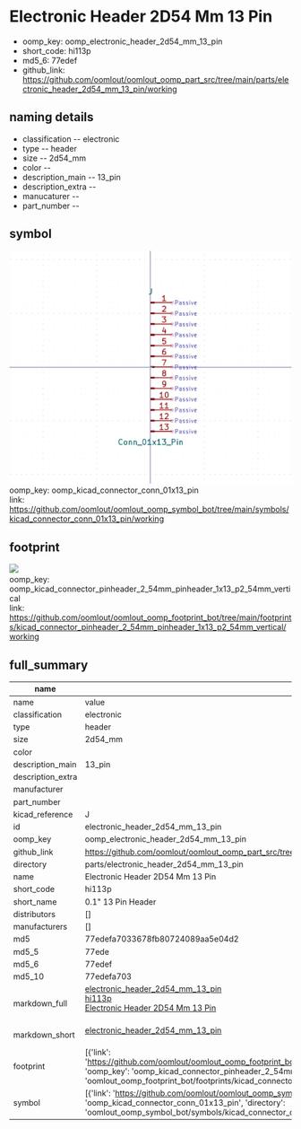 # Electronic Header 2D54 Mm 13 Pin

  
* oomp_key: oomp_electronic_header_2d54_mm_13_pin 
* short_code: hi113p
* md5_6: 77edef  
* github_link: https://github.com/oomlout/oomlout_oomp_part_src/tree/main/parts/electronic_header_2d54_mm_13_pin/working  
## naming details
* classification -- electronic
* type -- header
* size -- 2d54_mm
* color -- 
* description_main -- 13_pin
* description_extra -- 
* manucaturer -- 
* part_number -- 



## symbol

![](symbol/0/working/working_600.png)  
oomp_key: oomp_kicad_connector_conn_01x13_pin  
link: https://github.com/oomlout/oomlout_oomp_symbol_bot/tree/main/symbols/kicad_connector_conn_01x13_pin/working  

## footprint

![](footprint/0/working/working_600.png)  
oomp_key: oomp_kicad_connector_pinheader_2_54mm_pinheader_1x13_p2_54mm_vertical  
link: https://github.com/oomlout/oomlout_oomp_footprint_bot/tree/main/footprints/kicad_connector_pinheader_2_54mm_pinheader_1x13_p2_54mm_vertical/working  

## full_summary
| name | value | 
| --- | --- | 
| name | value | 
| classification | electronic | 
| type | header | 
| size | 2d54_mm | 
| color |  | 
| description_main | 13_pin | 
| description_extra |  | 
| manufacturer |  | 
| part_number |  | 
| kicad_reference | J | 
| id | electronic_header_2d54_mm_13_pin | 
| oomp_key | oomp_electronic_header_2d54_mm_13_pin | 
| github_link | https://github.com/oomlout/oomlout_oomp_part_src/tree/main/parts/electronic_header_2d54_mm_13_pin/working | 
| directory | parts/electronic_header_2d54_mm_13_pin | 
| name | Electronic Header 2D54 Mm 13 Pin | 
| short_code | hi113p | 
| short_name | 0.1" 13 Pin Header | 
| distributors | [] | 
| manufacturers | [] | 
| md5 | 77edefa7033678fb80724089aa5e04d2 | 
| md5_5 | 77ede | 
| md5_6 | 77edef | 
| md5_10 | 77edefa703 | 
| markdown_full | [electronic_header_2d54_mm_13_pin](https://github.com/oomlout/oomlout_oomp_part_src/tree/main/parts/electronic_header_2d54_mm_13_pin/working)<br>[hi113p](https://github.com/oomlout/oomlout_oomp_part_src/tree/main/parts/electronic_header_2d54_mm_13_pin/working)<br>[Electronic Header 2D54 Mm 13 Pin](https://github.com/oomlout/oomlout_oomp_part_src/tree/main/parts/electronic_header_2d54_mm_13_pin/working)<br><br> | 
| markdown_short | [electronic_header_2d54_mm_13_pin](https://github.com/oomlout/oomlout_oomp_part_src/tree/main/parts/electronic_header_2d54_mm_13_pin/working)<br><br> | 
| footprint | [{'link': 'https://github.com/oomlout/oomlout_oomp_footprint_bot/tree/main/foootprntss/kicad_connector_pinheader_2_54mm_pinheader_1x13_p2_54mm_vertical', 'oomp_key': 'oomp_kicad_connector_pinheader_2_54mm_pinheader_1x13_p2_54mm_vertical', 'directory': 'oomlout_oomp_footprint_bot/footprints/kicad_connector_pinheader_2_54mm_pinheader_1x13_p2_54mm_vertical//working/working.kicad_mod'}] | 
| symbol | [{'link': 'https://github.com/oomlout/oomlout_oomp_symbol_bot/tree/main/symbols/kicad_connector_conn_01x13_pin', 'oomp_key': 'oomp_kicad_connector_conn_01x13_pin', 'directory': 'oomlout_oomp_symbol_bot/symbols/kicad_connector_conn_01x13_pin//working/working.kicad_sym'}] | 

